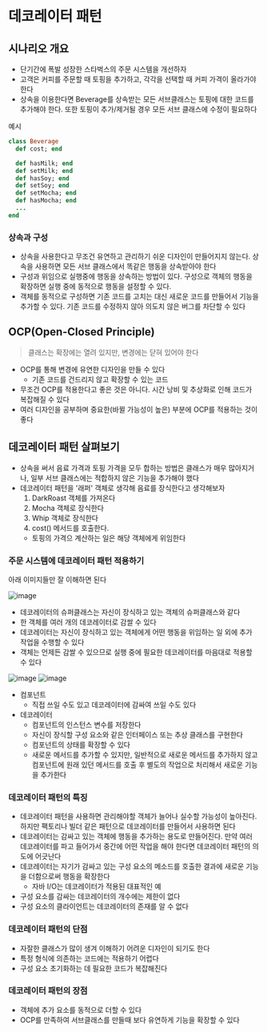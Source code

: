 # 데코레이터 패턴

## 시나리오 개요
- 단기간에 폭발 성장한 스타벅스의 주문 시스템을 개선하자
- 고객은 커피를 주문할 때 토핑을 추가하고, 각각을 선택할 때 커피 가격이 올라가야 한다
- 상속을 이용한다면 Beverage를 상속받는 모든 서브클래스는 토핑에 대한 코드를 추가해야 한다. 또한 토핑이 추가/제거될 경우 모든 서브 클래스에 수정이 필요하다

예시
```ruby
class Beverage
  def cost; end

  def hasMilk; end
  def setMilk; end
  def hasSoy; end
  def setSoy; end
  def setMocha; end
  def hasMocha; end
  ...
end
```

### 상속과 구성
- 상속을 사용한다고 무조건 유연하고 관리하기 쉬운 디자인이 만들어지지 않는다. 상속을 사용하면 모든 서브 클래스에서 똑같은 행동을 상속받아야 한다
- 구성과 위임으로 실행중에 행동을 상속하는 방법이 있다. 구성으로 객체의 행동을 확장하면 실행 중에 동적으로 행동을 설정할 수 있다.
- 객체를 동적으로 구성하면 기존 코드를 고치는 대신 새로운 코드를 만들어서 기능을 추가할 수 있다. 기존 코드를 수정하지 않아 의도치 않은 버그를 차단할 수 있다

## OCP(Open-Closed Principle)
> 클래스는 확장에는 열려 있지만, 변경에는 닫혀 있어야 한다

- OCP를 통해 변경에 유연한 디자인을 만들 수 있다
  - 기존 코드를 건드리지 않고 확장할 수 있는 코드
- 무조건 OCP를 적용한다고 좋은 것은 아니다. 시간 낭비 및 추상화로 인해 코드가 복잡해질 수 있다
- 여러 디자인을 공부하며 중요한(바뀔 가능성이 높은) 부분에 OCP를 적용하는 것이 좋다

## 데코레이터 패턴 살펴보기
- 상속을 써서 음료 가격과 토핑 가격을 모두 합하는 방법은 클래스가 매우 많아지거나, 일부 서브 클래스에는 적합하지 않은 기능을 추가해야 했다
- 데코레이터 패턴을 '래퍼' 객체로 생각해 음료를 장식한다고 생각해보자
  1. DarkRoast 객체를 가져온다
  2. Mocha 객체로 장식한다
  3. Whip 객체로 장식한다
  4. cost() 메서드를 호출한다.
    - 토핑의 가격으 계산하는 일은 해당 객체에게 위임한다

### 주문 시스템에 데코레이터 패턴 적용하기
아래 이미지들만 잘 이해하면 된다

![image](https://github.com/jwowo/study/assets/72483138/c12240a0-4863-4b73-9641-5fe4f2719555)
- 데코레이터의 슈퍼클래스는 자신이 장식하고 있는 객체의 슈퍼클래스와 같다
- 한 객체를 여러 개의 데코레이터로 감쌀 수 있다
- 데코레이터는 자신이 장식하고 있는 객체에게 어떤 행동을 위임하는 일 외에 추가 작업을 수행할 수 있다
- 객체는 언제든 감쌀 수 있으므로 실행 중에 필요한 데코레이터를 마음대로 적용할 수 있다

![image](https://github.com/jwowo/study/assets/72483138/b1001793-9211-4f52-89e2-a6fd3b529ce8)
![image](https://github.com/jwowo/study/assets/72483138/7fdf3927-6348-4cd7-8d61-7c539f8f9d11)
- 컴포넌트
  - 직접 쓰일 수도 있고 데코레이터에 감싸여 쓰일 수도 있다
- 데코레이터
  - 컴포넌트의 인스턴스 변수를 저장한다
  - 자신이 장식할 구성 요소와 같은 인터페이스 또는 추상 클래스를 구현한다
  - 컴포넌트의 상태를 확장할 수 있다
  - 새로운 메서드를 추가할 수 있지만, 일반적으로 새로운 메서드를 추가하지 않고 컴포넌트에 원래 있던 메서드를 호출 후 별도의 작업으로 처리해서 새로운 기능을 추가한다

### 데코레이터 패턴의 특징
- 데코레이터 패턴을 사용하면 관리해야할 객체가 늘어나 실수할 가능성이 높아진다. 하지만 팩토리나 빌더 같은 패턴으로 데코레이터를 만들어서 사용하면 된다
- 데코레이터는 감싸고 있는 객체에 행동을 추가하는 용도로 만들어진다. 만약 여러 데코레이터를 파고 들어가서 중간에 어떤 작업을 해야 한다면 데코레이터 패턴의 의도에 어긋난다
- 데코레이터는 자기가 감싸고 있는 구성 요소의 메소드를 호출한 결과에 새로운 기능을 더함으로써 행동을 확장한다
  - 자바 I/O는 데코레이터가 적용된 대표적인 예
- 구성 요소를 감싸는 데코레이터의 개수에는 제한이 없다
- 구성 요소의 클라이언트는 데코레이터의 존재를 알 수 없다

### 데코레이터 패턴의 단점
- 자잘한 클래스가 많이 생겨 이해하기 어려운 디자인이 되기도 한다
- 특정 형식에 의존하는 코드에는 적용하기 어렵다
- 구성 요소 초기화하는 데 필요한 코드가 복잡해진다

### 데코레이터 패턴의 장점
- 객체에 추가 요소를 동적으로 더할 수 있다
- OCP를 만족하여 서브클래스를 만들때 보다 유연하게 기능을 확장할 수 있다
